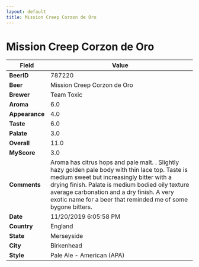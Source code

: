 ```yaml
---
layout: default
title: Mission Creep Corzon de Oro
---
```


# Mission Creep Corzon de Oro

| Field         | Value     |
|---------------|-----------|
| **BeerID** | 787220 |
| **Beer** | Mission Creep Corzon de Oro |
| **Brewer** | Team Toxic |
| **Aroma** | 6.0 |
| **Appearance** | 4.0 |
| **Taste** | 6.0 |
| **Palate** | 3.0 |
| **Overall** | 11.0 |
| **MyScore** | 3.0 |
| **Comments** | Aroma has citrus hops and pale malt. . Slightly hazy golden pale body with thin lace top. Taste is medium sweet but increasingly bitter with a drying finish. Palate is medium bodied oily texture average carbonation and a dry finish. A very exotic name for a beer that reminded me of some bygone bitters. |
| **Date** | 11/20/2019 6:05:58 PM |
| **Country** | England |
| **State** | Merseyside |
| **City** | Birkenhead |
| **Style** | Pale Ale - American (APA) |
